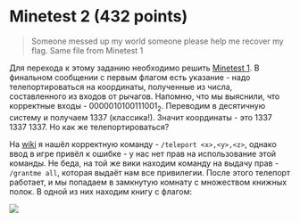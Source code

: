 # Minetest 2 (432 points)

> Someone messed up my world someone please help me recover my flag. Same file from Minetest 1

Для перехода к этому заданию необходимо решить [Minetest 1](../Minetest%201). В финальном сообщении с первым флагом
есть указание - надо телепортироваться на координаты, полученные из числа, составленного из входов от рычагов.
Напомню, что мы выяснили, что корректные входы - 0000010100111001<sub>2</sub>. Переводим в десятичную систему и получаем
1337 (классика!). Значит координаты - это 1337 1337 1337. Но как же телепортироваться?

На [wiki](https://wiki.minetest.net/Server_commands) я нашёл корректную команду - `/teleport <x>,<y>,<z>`, однако
ввод в игре привёл к ошибке - у нас нет прав на использование этой команды. Не беда, на той же вики находим команду на 
выдачу прав - `/grantme all`, которая выдаёт нам все привилегии. После этого телепорт работает, и мы попадаем в
замкнутую комнату с множеством книжных полок. В одной из них находим книгу с флагом:

![](https://i.imgur.com/LZZ6Tlx.png)
